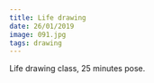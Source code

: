 ```yaml
---
title: Life drawing
date: 26/01/2019
image: 091.jpg
tags: drawing
---
```


Life drawing class, 25 minutes pose.
